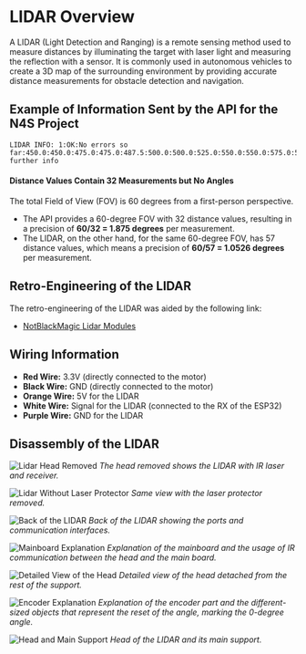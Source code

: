 # LIDAR Overview
A LIDAR (Light Detection and Ranging) is a remote sensing method used to measure distances by illuminating the target with laser light and measuring the reflection with a sensor. It is commonly used in autonomous vehicles to create a 3D map of the surrounding environment by providing accurate distance measurements for obstacle detection and navigation.

## Example of Information Sent by the API for the N4S Project
```
LIDAR INFO: 1:OK:No errors so far:450.0:450.0:475.0:475.0:487.5:500.0:500.0:525.0:550.0:550.0:575.0:575.0:575.0:600.0:600.0:600.0:625.0:625.0:625.0:675.0:675.0:675.0:675.0:700.0:700.0:700.0:750.0:750.0:750.0:800.0:800.0:800.0:No further info
```
#### Distance Values Contain 32 Measurements but No Angles
The total Field of View (FOV) is 60 degrees from a first-person perspective.
- The API provides a 60-degree FOV with 32 distance values, resulting in a precision of **60/32 = 1.875 degrees** per measurement.
- The LIDAR, on the other hand, for the same 60-degree FOV, has 57 distance values, which means a precision of **60/57 = 1.0526 degrees** per measurement.

## Retro-Engineering of the LIDAR
The retro-engineering of the LIDAR was aided by the following link:
- [NotBlackMagic Lidar Modules](https://notblackmagic.com/bitsnpieces/lidar-modules/)

## Wiring Information
- **Red Wire:** 3.3V (directly connected to the motor)
- **Black Wire:** GND (directly connected to the motor)
- **Orange Wire:** 5V for the LIDAR
- **White Wire:** Signal for the LIDAR (connected to the RX of the ESP32)
- **Purple Wire:** GND for the LIDAR

## Disassembly of the LIDAR

![Lidar Head Removed](https://github.com/6im0n/Autonomous-car-lidar/blob/main/Lidar/schema/20240520_211520.jpg)
*The head removed shows the LIDAR with IR laser and receiver.*

![Lidar Without Laser Protector](https://github.com/6im0n/Autonomous-car-lidar/blob/main/Lidar/schema/20240520_211525.jpg)
*Same view with the laser protector removed.*

![Back of the LIDAR](https://github.com/6im0n/Autonomous-car-lidar/blob/main/Lidar/schema/20240520_211356.jpg)
*Back of the LIDAR showing the ports and communication interfaces.*

![Mainboard Explanation](https://github.com/6im0n/Autonomous-car-lidar/blob/main/Lidar/schema/20240520_211431.jpg)
*Explanation of the mainboard and the usage of IR communication between the head and the main board.*

![Detailed View of the Head](https://github.com/6im0n/Autonomous-car-lidar/blob/main/Lidar/schema/20240520_211852.jpg)
*Detailed view of the head detached from the rest of the support.*

![Encoder Explanation](https://github.com/6im0n/Autonomous-car-lidar/blob/main/Lidar/schema/20240520_212243.jpg)
*Explanation of the encoder part and the different-sized objects that represent the reset of the angle, marking the 0-degree angle.*

![Head and Main Support](https://github.com/6im0n/Autonomous-car-lidar/blob/main/Lidar/schema/20240520_212322.jpg)
*Head of the LIDAR and its main support.*